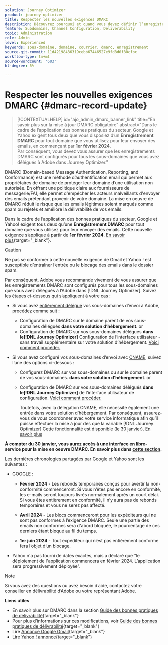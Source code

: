 ```yaml
---
solution: Journey Optimizer
product: journey optimizer
title: Respecter les nouvelles exigences DMARC
description: Découvrez pourquoi et quand vous devez définir l’enregistrement DMARC dans Journey Optimizer
feature: Subdomains, Channel Configuration, Deliverability
topic: Administration
role: Admin
level: Experienced
keywords: sous-domaine, domaine, courrier, dmarc, enregistrement
source-git-commit: 11d42198436319cebb67446527e9fd8d0f80cfbc
workflow-type: tm+mt
source-wordcount: '603'
ht-degree: 5%

---
```


# Respecter les nouvelles exigences DMARC {#dmarc-record-update}

>[!CONTEXTUALHELP]
>id="ajo_admin_dmarc_banner_link"
>title="En savoir plus sur la mise à jour DMARC obligatoire"
>abstract="Dans le cadre de l’application des bonnes pratiques du secteur, Google et Yahoo exigent tous deux que vous disposiez d’un **Enregistrement DMARC** pour tout domaine que vous utilisez pour leur envoyer des emails, en commençant par **1er février 2024**.<br>Par conséquent, vous devez vous assurer que les enregistrements DMARC sont configurés pour tous les sous-domaines que vous avez délégués à Adobe dans Journey Optimizer."

DMARC (Domain-based Message Authentication, Reporting, and Conformance) est une méthode d’authentification email qui permet aux propriétaires de domaine de protéger leur domaine d’une utilisation non autorisée. En offrant une politique claire aux fournisseurs de messagerie/FAI, elle permet d&#39;empêcher les acteurs malveillants d&#39;envoyer des emails prétendant provenir de votre domaine. La mise en oeuvre de DMARC réduit le risque que les emails légitimes soient marqués comme spam ou rejetés et améliore la délivrabilité de vos emails.


Dans le cadre de l’application des bonnes pratiques du secteur, Google et Yahoo! exigent tous deux qu’une **Enregistrement DMARC** pour tout domaine que vous utilisez pour leur envoyer des emails. Cette nouvelle exigence s’applique à partir de **1er février 2024**. [En savoir plus](https://experienceleague.adobe.com/docs/deliverability-learn/deliverability-best-practice-guide/additional-resources/guidance-around-changes-to-google-and-yahoo.html#dmarc){target="_blank"}.

>[!CAUTION]
>
>Ne pas se conformer à cette nouvelle exigence de Gmail et Yahoo ! est susceptible d’entraîner l’entrée ou le blocage des emails dans le dossier spam.

Par conséquent, Adobe vous recommande vivement de vous assurer que les enregistrements DMARC sont configurés pour tous les sous-domaines que vous avez délégués à l’Adobe dans [!DNL Journey Optimizer]. Suivez les étapes ci-dessous qui s’appliquent à votre cas :

* Si vous avez [entièrement délégué](delegate-subdomain.md#full-subdomain-delegation) vos sous-domaines d’envoi à Adobe, procédez comme suit :

   * Configuration de DMARC sur le domaine parent de vos sous-domaines délégués **dans votre solution d’hébergement**.
or
   * Configuration de DMARC sur vos sous-domaines délégués **dans le[!DNL Journey Optimizer]** Configuration de l’interface utilisateur - sans travail supplémentaire sur votre solution d’hébergement. [Voici comment procéder.](dmarc-record.md#implement-dmarc)

* Si vous avez configuré vos sous-domaines d’envoi avec [CNAME](delegate-subdomain.md#cname-subdomain-delegation), suivez l’une des options ci-dessous :

   * Configurez DMARC sur vos sous-domaines ou sur le domaine parent de vos sous-domaines. **dans votre solution d’hébergement**.
or
   * Configuration de DMARC sur vos sous-domaines délégués **dans le[!DNL Journey Optimizer]** de l’interface utilisateur de configuration. [Voici comment procéder.](dmarc-record.md#implement-dmarc)

     Toutefois, avec la délégation CNAME, elle nécessite également une entrée dans votre solution d’hébergement. Par conséquent, assurez-vous de vous coordonner avec votre service informatique afin qu’il puisse effectuer la mise à jour dès que la variable [!DNL Journey Optimizer] Cette fonctionnalité est disponible (le 30 janvier). [En savoir plus](dmarc-record.md#implement-dmarc)

**À compter du 30 janvier, vous aurez accès à une interface en libre-service pour la mise en oeuvre DMARC. En savoir plus dans [cette section](dmarc-record.md#implement-dmarc).**

Les dernières chronologies partagées par Google et Yahoo sont les suivantes :

* GOOGLE :

   * **Février 2024** - Les rebonds temporaires conçus pour avertir la non-conformité commenceront. Si vous n’êtes pas encore en conformité, les e-mails seront toujours livrés normalement après un court délai. Si vous êtes entièrement en conformité, il n’y aura pas de rebonds temporaires et vous ne serez pas affecté.

   * **Avril 2024** - Les blocs commenceront pour les expéditeurs qui ne sont pas conformes à l’exigence DMARC. Seule une partie des emails non conformes sera d&#39;abord bloquée, le pourcentage de ces derniers étant bloqué au fil du temps.

   * **1er juin 2024** - Tout expéditeur qui n’est pas entièrement conforme fera l’objet d’un blocage.

* Yahoo n&#39;a pas fourni de dates exactes, mais a déclaré que &quot;le déploiement de l&#39;application commencera en février 2024. L’application sera progressivement déployée&quot;.

>[!NOTE]
>
>Si vous avez des questions ou avez besoin d’aide, contactez votre conseiller en délivrabilité d’Adobe ou votre représentant Adobe.

**Liens utiles**

* En savoir plus sur DMARC dans la section [Guide des bonnes pratiques de délivrabilité](https://experienceleague.adobe.com/docs/deliverability-learn/deliverability-best-practice-guide/additional-resources/technotes/implement-dmarc.html#about){target="_blank"}
* Pour plus d’informations sur ces modifications, voir [Guide des bonnes pratiques de délivrabilité](https://experienceleague.adobe.com/docs/deliverability-learn/deliverability-best-practice-guide/additional-resources/guidance-around-changes-to-google-and-yahoo.html){target="_blank"}
* Lire [Annonce Google Gmail](https://blog.google/products/gmail/gmail-security-authentication-spam-protection/){target="_blank"}
* Lire [Yahoo ! annonce](https://blog.postmaster.yahooinc.com/post/730172167494483968/more-secure-less-spam){target="_blank"}
